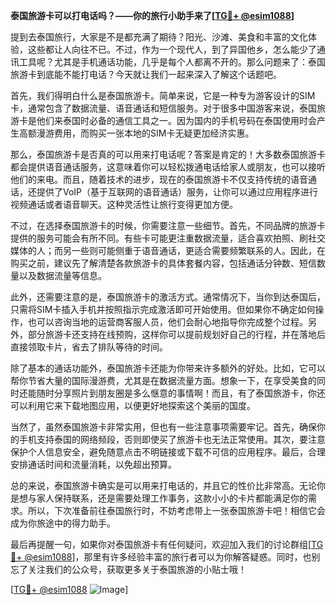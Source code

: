 **泰国旅游卡可以打电话吗？——你的旅行小助手来了[[TG💪+ @esim1088](https://t.me/s/esim1088)]**

提到去泰国旅行，大家是不是都充满了期待？阳光、沙滩、美食和丰富的文化体验，这些都让人向往不已。不过，作为一个现代人，到了异国他乡，怎么能少了通讯工具呢？尤其是手机通话功能，几乎是每个人都离不开的。那么问题来了：泰国旅游卡到底能不能打电话？今天就让我们一起来深入了解这个话题吧。

首先，我们得明白什么是泰国旅游卡。简单来说，它是一种专为游客设计的SIM卡，通常包含了数据流量、语音通话和短信服务。对于很多中国游客来说，泰国旅游卡是他们来泰国时必备的通信工具之一。因为国内的手机号码在泰国使用时会产生高额漫游费用，而购买一张本地的SIM卡无疑更加经济实惠。

那么，泰国旅游卡是否真的可以用来打电话呢？答案是肯定的！大多数泰国旅游卡都会提供语音通话服务，这意味着你可以轻松拨通电话给家人或朋友，也可以接听他们的来电。而且，随着技术的进步，现在的泰国旅游卡不仅支持传统的语音通话，还提供了VoIP（基于互联网的语音通话）服务，让你可以通过应用程序进行视频通话或者语音聊天。这种灵活性让旅行变得更加方便。

不过，在选择泰国旅游卡的时候，你需要注意一些细节。首先，不同品牌的旅游卡提供的服务可能会有所不同。有些卡可能更注重数据流量，适合喜欢拍照、刷社交媒体的人；而另一些则可能侧重于语音通话，更适合需要频繁联系的人。因此，在购买之前，建议先了解清楚各款旅游卡的具体套餐内容，包括通话分钟数、短信数量以及数据流量等信息。

此外，还需要注意的是，泰国旅游卡的激活方式。通常情况下，当你到达泰国后，只需将SIM卡插入手机并按照指示完成激活即可开始使用。但如果你不确定如何操作，也可以咨询当地的运营商客服人员，他们会耐心地指导你完成整个过程。另外，部分旅游卡还支持在线预购，这样你可以提前规划好自己的行程，并在落地后直接领取卡片，省去了排队等待的时间。

除了基本的通话功能外，泰国旅游卡还能为你带来许多额外的好处。比如，它可以帮你节省大量的国际漫游费，尤其是在数据流量方面。想象一下，在享受美食的同时还能随时分享照片到朋友圈是多么惬意的事情啊！而且，有了泰国旅游卡，你还可以利用它来下载地图应用，以便更好地探索这个美丽的国度。

当然了，虽然泰国旅游卡非常实用，但也有一些注意事项需要牢记。首先，确保你的手机支持泰国的网络频段，否则即使买了旅游卡也无法正常使用。其次，要注意保护个人信息安全，避免随意点击不明链接或下载不可信的应用程序。最后，合理安排通话时间和流量消耗，以免超出预算。

总的来说，泰国旅游卡确实是可以用来打电话的，并且它的性价比非常高。无论你是想与家人保持联系，还是需要处理工作事务，这款小小的卡片都能满足你的需求。所以，下次准备前往泰国旅行时，不妨考虑带上一张泰国旅游卡吧！相信它会成为你旅途中的得力助手。

最后再提醒一句，如果你对泰国旅游卡有任何疑问，欢迎加入我们的讨论群组[[TG💪+ @esim1088](https://t.me/s/esim1088)]，那里有许多经验丰富的旅行者可以为你解答疑惑。同时，也别忘了关注我们的公众号，获取更多关于泰国旅游的小贴士哦！

[[TG💪+ @esim1088](https://t.me/s/esim1088) ![Image](https://i.postimg.cc/4NQfJmqS/Snipaste-2025-05-13-00-14-12.png)]